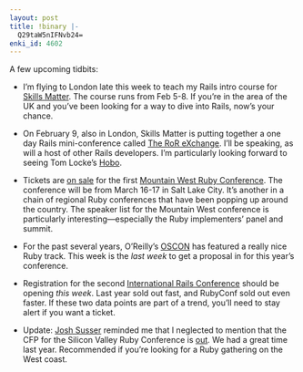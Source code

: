 ```yaml
---
layout: post
title: !binary |-
  Q29taW5nIFNvb24=
enki_id: 4602
---
```


A few upcoming tidbits:

-   I’m flying to London late this week to teach my Rails intro course
    for [Skills Matter](http://skillsmatter.com/ruby-on-rails-course).
    The course runs from Feb 5-8. If you’re in the area of the UK and
    you’ve been looking for a way to dive into Rails, now’s your chance.

<!-- -->

-   On February 9, also in London, Skills Matter is putting together a
    one day Rails mini-conference called [The RoR
    eXchange](http://www.skillsmatter.com/rorexchange). I’ll be
    speaking, as will a host of other Rails developers. I’m particularly
    looking forward to seeing Tom Locke’s
    [Hobo](http://hobocentral.net/blog/).

<!-- -->

-   Tickets are [on
    sale](http://www.acteva.com/booking.cfm?bevaid=126426) for the first
    [Mountain West Ruby Conference](http://mtnwestruby.org/). The
    conference will be from March 16-17 in Salt Lake City. It’s another
    in a chain of regional Ruby conferences that have been popping up
    around the country. The speaker list for the Mountain West
    conference is particularly interesting—especially the Ruby
    implementers’ panel and summit.

<!-- -->

-   For the past several years, O’Reilly’s
    [OSCON](http://conferences.oreillynet.com/os2007/) has featured a
    really nice Ruby track. This week is the *last week* to get a
    proposal in for this year’s conference.

<!-- -->

-   Registration for the second [International Rails
    Conference](http://railsconf.org) should be opening *this week*.
    Last year sold out fast, and RubyConf sold out even faster. If these
    two data points are part of a trend, you’ll need to stay alert if
    you want a ticket.

<!-- -->

-   Update: [Josh Susser](http://hasmanythrough.com/) reminded me that I
    neglected to mention that the CFP for the Silicon Valley Ruby
    Conference is
    [out](http://blog.hasmanythrough.com/2007/1/26/rfp-silicon-valley-ruby-conf-2007).
    We had a great time last year. Recommended if you’re looking for a
    Ruby gathering on the West coast.
